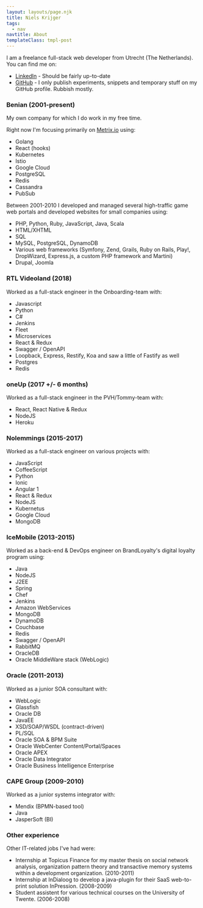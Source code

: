```yaml
---
layout: layouts/page.njk
title: Niels Krijger
tags:
  - nav
navtitle: About
templateClass: tmpl-post
---
```


I am a freelance full-stack web developer from Utrecht (The Netherlands). You can find me on:

- [LinkedIn](https://www.linkedin.com/in/nielskrijger) - Should be fairly up-to-date
- [GitHub](https://github.com/nielskrijger) - I only publish experiments, snippets and temporary stuff on my GitHub profile. Rubbish mostly.

### Benian (2001-present)

My own company for which I do work in my free time.

Right now I'm focusing primarily on [Metrix.io](https://metrix.io) using:

- Golang
- React (hooks)
- Kubernetes
- Istio
- Google Cloud
- PostgreSQL
- Redis
- Cassandra
- PubSub

Between 2001-2010 I developed and managed several high-traffic game web portals and developed websites for small companies using:

- PHP, Python, Ruby, JavaScript, Java, Scala
- HTML/XHTML
- SQL
- MySQL, PostgreSQL, DynamoDB
- Various web frameworks (Symfony, Zend, Grails, Ruby on Rails, Play!, DropWizard, Express.js, a custom PHP framework and Martini)
- Drupal, Joomla

### RTL Videoland (2018)

Worked as a full-stack engineer in the Onboarding-team with:

- Javascript
- Python
- C#
- Jenkins
- Fleet
- Microservices
- React & Redux
- Swagger / OpenAPI
- Loopback, Express, Restify, Koa and saw a little of Fastify as well
- Postgres
- Redis

### oneUp (2017 +/- 6 months)

Worked as a full-stack engineer in the PVH/Tommy-team with:

- React, React Native & Redux
- NodeJS
- Heroku

### Nolemmings (2015-2017)

Worked as a full-stack engineer on various projects with:

- JavaScript
- CoffeeScript
- Python
- Ionic
- Angular 1
- React & Redux
- NodeJS
- Kubernetus
- Google Cloud
- MongoDB

### IceMobile (2013-2015)

Worked as a back-end & DevOps engineer on BrandLoyalty's digital loyalty program using:

- Java
- NodeJS
- J2EE
- Spring
- Chef
- Jenkins
- Amazon WebServices
- MongoDB
- DynamoDB
- Couchbase
- Redis
- Swagger / OpenAPI
- RabbitMQ
- OracleDB
- Oracle MiddleWare stack (WebLogic)

### Oracle (2011-2013)

Worked as a junior SOA consultant with:

- WebLogic
- Glassfish
- Oracle DB
- JavaEE
- XSD/SOAP/WSDL (contract-driven)
- PL/SQL
- Oracle SOA & BPM Suite
- Oracle WebCenter Content/Portal/Spaces
- Oracle APEX
- Oracle Data Integrator
- Oracle Business Intelligence Enterprise

### CAPE Group (2009-2010)

Worked as a junior systems integrator with:

- Mendix (BPMN-based tool)
- Java
- JasperSoft (BI)

### Other experience

Other IT-related jobs I've had were:

- Internship at Topicus Finance for my master thesis on social network analysis, organization pattern theory and transactive memory systems within a development organization. (2010-2011)
- Internship at InDialoog to develop a java-plugin for their SaaS web-to-print solution InPression. (2008-2009)
- Student assistent for various technical courses on the University of Twente. (2006-2008)
